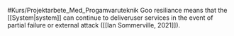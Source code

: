 #Kurs/Projektarbete_Med_Progamvaruteknik 
Goo resiliance means that the [[System|system]] can continue to deliveruser services in the event of partial failure or external attack ([[Ian Sommerville, 2021]]).